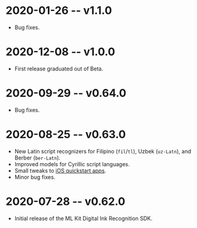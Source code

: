 # 2020-01-26 -- v1.1.0
- Bug fixes.
# 2020-12-08 -- v1.0.0
- First release graduated out of Beta.
# 2020-09-29 -- v0.64.0
- Bug fixes.
# 2020-08-25 -- v0.63.0
- New Latin script recognizers for Filipino (`fil`/`tl`), Uzbek (`uz-Latn`), and Berber (`ber-Latn`).
- Improved models for Cyrillic script languages.
- Small tweaks to [iOS quickstart apps](https://github.com/googlesamples/mlkit/tree/master/ios/quickstarts/digitalinkrecognition).
- Minor bug fixes.
# 2020-07-28 -- v0.62.0
- Initial release of the ML Kit Digital Ink Recognition SDK.
